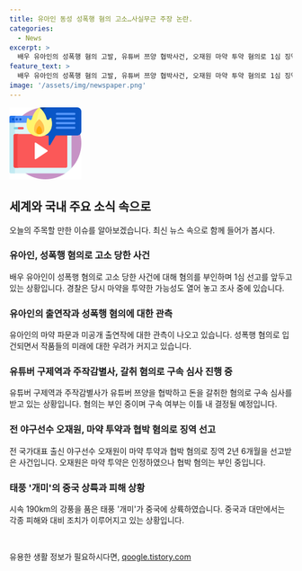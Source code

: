 ```yaml
---
title: 유아인 동성 성폭행 혐의 고소…사실무근 주장 논란.
categories:
  - News
excerpt: >
  배우 유아인의 성폭행 혐의 고발, 유튜버 쯔양 협박사건, 오재원 마약 투약 혐의로 1심 징역 판결, 태풍 개미 중국 상륙 등 다양한 이슈가 속출 중. 클릭해서 더 알아보세요.
feature_text: >
  배우 유아인의 성폭행 혐의 고발, 유튜버 쯔양 협박사건, 오재원 마약 투약 혐의로 1심 징역 판결, 태풍 개미 중국 상륙 등 다양한 이슈가 속출 중. 클릭해서 더 알아보세요.
image: '/assets/img/newspaper.png'
---
```


<p><img src="/assets/img/news.png" alt="rentncar 속보" /></p>

<h2 data-ke-size="size26">세계와 국내 주요 소식 속으로</h2>

<p data-ke-size="size16">오늘의 주목할 만한 이슈를 알아보겠습니다. 최신 뉴스 속으로 함께 들어가 봅시다.</p>

<h3>유아인, 성폭행 혐의로 고소 당한 사건</h3>

<p data-ke-size="size16">배우 유아인이 성폭행 혐의로 고소 당한 사건에 대해 혐의를 부인하며 1심 선고를 앞두고 있는 상황입니다. 경찰은 당시 마약을 투약한 가능성도 열어 놓고 조사 중에 있습니다.</p>

<h3>유아인의 출연작과 성폭행 혐의에 대한 관측</h3>

<p data-ke-size="size16">유아인의 마약 파문과 미공개 출연작에 대한 관측이 나오고 있습니다. 성폭행 혐의로 입건되면서 작품들의 미래에 대한 우려가 커지고 있습니다.</p>

<h3>유튜버 구제역과 주작감별사, 갈취 혐의로 구속 심사 진행 중</h3>

<p data-ke-size="size16">유튜버 구제역과 주작감별사가 유튜버 쯔양을 협박하고 돈을 갈취한 혐의로 구속 심사를 받고 있는 상황입니다. 혐의는 부인 중이며 구속 여부는 이틀 내 결정될 예정입니다.</p>

<h3>전 야구선수 오재원, 마약 투약과 협박 혐의로 징역 선고</h3>

<p data-ke-size="size16">전 국가대표 출신 야구선수 오재원이 마약 투약과 협박 혐의로 징역 2년 6개월을 선고받은 사건입니다. 오재원은 마약 투약은 인정하였으나 협박 혐의는 부인 중입니다.</p>

<h3>태풍 '개미'의 중국 상륙과 피해 상황</h3>

<p data-ke-size="size16">시속 190km의 강풍을 품은 태풍 '개미'가 중국에 상륙하였습니다. 중국과 대만에서는 각종 피해와 대비 조치가 이루어지고 있는 상황입니다.</p>

<p data-ke-size="size16">&nbsp;</p>
유용한 생활 정보가 필요하시다면, <a href="https://qoogle.tistory.com" rel="dofollow">qoogle.tistory.com</a>


